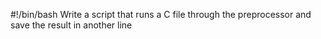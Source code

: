 #!/bin/bash
Write a script that runs a C file through the preprocessor and save the result in another line

